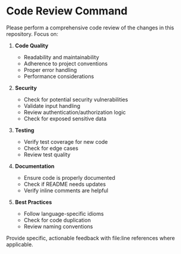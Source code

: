 # Code Review Command

Please perform a comprehensive code review of the changes in this repository. Focus on:

1. **Code Quality**
   - Readability and maintainability
   - Adherence to project conventions
   - Proper error handling
   - Performance considerations

2. **Security**
   - Check for potential security vulnerabilities
   - Validate input handling
   - Review authentication/authorization logic
   - Check for exposed sensitive data

3. **Testing**
   - Verify test coverage for new code
   - Check for edge cases
   - Review test quality

4. **Documentation**
   - Ensure code is properly documented
   - Check if README needs updates
   - Verify inline comments are helpful

5. **Best Practices**
   - Follow language-specific idioms
   - Check for code duplication
   - Review naming conventions

Provide specific, actionable feedback with file:line references where applicable.